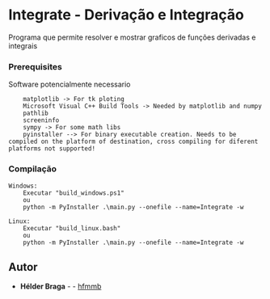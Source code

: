 # Integrate - Derivação e Integração

Programa que permite resolver e mostrar graficos de funções derivadas e integrais

### Prerequisites

Software potencialmente necessario

```
    matplotlib -> For tk ploting
    Microsoft Visual C++ Build Tools -> Needed by matplotlib and numpy
    pathlib
    screeninfo
    sympy -> For some math libs
    pyinstaller --> For binary executable creation. Needs to be compiled on the platform of destination, cross compiling for diferent platforms not supported!
```

### Compilação
    Windows:
        Executar "build_windows.ps1" 
        ou
        python -m PyInstaller .\main.py --onefile --name=Integrate -w

    Linux:
        Executar "build_linux.bash"
        ou
        python -m PyInstaller .\main.py --onefile --name=Integrate -w

## Autor

* **Hélder Braga** -  - [hfmmb](https://github.com/hfmmb)
